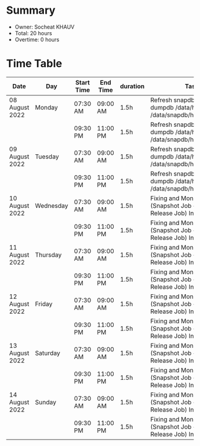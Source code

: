 # Summary

* Owner: Socheat KHAUV
* Total: 20 hours
* Overtime: 0 hours

# Time Table

| Date           | Day       | Start Time | End Time | duration | Task                                                                         |
|----------------|-----------|------------|----------|----------|------------------------------------------------------------------------------|
| 08 August 2022 | Monday    | 07:30 AM   | 09:00 AM | 1.5h     | Refresh snapdb (harmony dumpdb /data/harmony_db_0 /data/snapdb/harmony_db_0) |
|                |           | 09:30 PM   | 11:00 PM | 1.5h     | Refresh snapdb (harmony dumpdb /data/harmony_db_0 /data/snapdb/harmony_db_0) |
| 09 August 2022 | Tuesday   | 07:30 AM   | 09:00 AM | 1.5h     | Refresh snapdb (harmony dumpdb /data/harmony_db_0 /data/snapdb/harmony_db_0) |
|                |           | 09:30 PM   | 11:00 PM | 1.5h     | Refresh snapdb (harmony dumpdb /data/harmony_db_0 /data/snapdb/harmony_db_0) |
| 10 August 2022 | Wednesday | 07:30 AM   | 09:00 AM | 1.5h     | Fixing and Monitoring (Snapshot Job + Snapshot Release Job) Into Storj       |
|                |           | 09:30 PM   | 11:00 PM | 1.5h     | Fixing and Monitoring (Snapshot Job + Snapshot Release Job) Into Storj       |
| 11 August 2022 | Thursday  | 07:30 AM   | 09:00 AM | 1.5h     | Fixing and Monitoring (Snapshot Job + Snapshot Release Job) Into Storj       |
|                |           | 09:30 PM   | 11:00 PM | 1.5h     | Fixing and Monitoring (Snapshot Job + Snapshot Release Job) Into Storj       |
| 12 August 2022 | Friday    | 07:30 AM   | 09:00 AM | 1.5h     | Fixing and Monitoring (Snapshot Job + Snapshot Release Job) Into Storj       |
|                |           | 09:30 PM   | 11:00 PM | 1.5h     | Fixing and Monitoring (Snapshot Job + Snapshot Release Job) Into Storj       |
| 13 August 2022 | Saturday  | 07:30 AM   | 09:00 AM | 1.5h     | Fixing and Monitoring (Snapshot Job + Snapshot Release Job) Into Storj       |
|                |           | 09:30 PM   | 11:00 PM | 1.5h     | Fixing and Monitoring (Snapshot Job + Snapshot Release Job) Into Storj       |
| 14 August 2022 | Sunday    | 07:30 AM   | 09:00 AM | 1.5h     | Fixing and Monitoring (Snapshot Job + Snapshot Release Job) Into Storj       |
|                |           | 09:30 PM   | 11:00 PM | 1.5h     | Fixing and Monitoring (Snapshot Job + Snapshot Release Job) Into Storj       |


